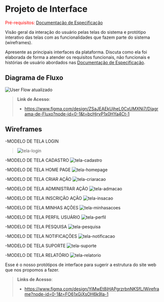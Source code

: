 
# Projeto de Interface

<span style="color:red">Pré-requisitos: <a href="2-Especificação do Projeto.md"> Documentação de Especificação</a></span>

Visão geral da interação do usuário pelas telas do sistema e protótipo interativo das telas com as funcionalidades que fazem parte do sistema (wireframes).

 Apresente as principais interfaces da plataforma. Discuta como ela foi elaborada de forma a atender os requisitos funcionais, não funcionais e histórias de usuário abordados nas <a href="2-Especificação do Projeto.md"> Documentação de Especificação</a>.

## Diagrama de Fluxo

![User Flow atualizado](https://github.com/user-attachments/assets/beafa882-5b90-4d9b-abeb-e25f857f1c5f)




> **Link de Acesso**:
> - https://www.figma.com/design/ZSaJEAEkUjheL0CxUMXNi7/Diagrama-de-Fluxo?node-id=0-1&t=bcHjrvP1x0HYa4Ct-1

## Wireframes

-MODELO DE TELA LOGIN
> ![tela-login](https://github.com/user-attachments/assets/e1d73d67-2cd3-460f-af3b-b2cdb5960bb9)

-MODELO DE TELA CADASTRO
![tela-cadastro](https://github.com/user-attachments/assets/3e766a6b-918f-4a29-badc-dabe8f8297b0)

-MODELO DE TELA HOME PAGE
![tela-homepage](https://github.com/user-attachments/assets/fa8cfa2d-01d7-4f7a-a818-fd6c083491ac)

-MODELO DE TELA CRIAR AÇÃO
![tela-criaracao](https://github.com/user-attachments/assets/1353c8c6-4879-494d-a4d6-d2f9bf080e82)

-MODELO DE TELA ADMINISTRAR AÇÃO
![tela-admacao](https://github.com/user-attachments/assets/2b7a0728-5019-4cc0-adf8-b54d50ead5ac)

-MODELO DE TELA INSCRIÇÃO AÇÃO
![tela-insacao](https://github.com/user-attachments/assets/b0945969-3d7b-4c96-859c-890d9f057b1c)

-MODELO DE TELA MINHAS AÇÕES
![tela-minhasacoes](https://github.com/user-attachments/assets/c122d09b-5339-464b-9547-6806f83a5943)

-MODELO DE TELA PERFIL USUÁRIO
![tela-perfil](https://github.com/user-attachments/assets/acbe5bf8-faf1-4a58-bded-8f3011deb0a3)

-MODELO DE TELA PESQUISA
![tela-pesquisa](https://github.com/user-attachments/assets/6db45bb3-9c5b-4bba-9282-d6f66d9a97c3)

-MODELO DE TELA NOTIFICAÇÕES
![tela-notificacao](https://github.com/user-attachments/assets/e0fcb607-dccc-4b36-96ab-fb4146f85f28)

-MODELO DE TELA SUPORTE
![tela-suporte](https://github.com/user-attachments/assets/8e978912-71f2-4813-83d8-8859dc55a297)

-MODELO DE TELA RELATÓRIO
![tela-relatorio](https://github.com/user-attachments/assets/e7f39e52-473f-47bd-946a-62e41a630990)





Esse é o nosso protótipos de interface para sugerir a estrutura do site web que nos propomos a fazer. 
 
> **Links de Acesso**:
> - https://www.figma.com/design/YiMwEt8iHAPgrzrbnNKSfL/Wireframe?node-id=0-1&t=FO61xGjXsOH6k9la-1
